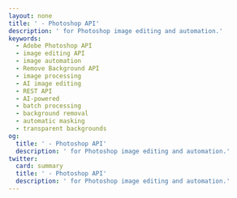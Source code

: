 ```yaml
---
layout: none
title: ' - Photoshop API'
description: ' for Photoshop image editing and automation.'
keywords:
  - Adobe Photoshop API
  - image editing API
  - image automation
  - Remove Background API
  - image processing
  - AI image editing
  - REST API
  - AI-powered
  - batch processing
  - background removal
  - automatic masking
  - transparent backgrounds
og:
  title: ' - Photoshop API'
  description: ' for Photoshop image editing and automation.'
twitter:
  card: summary
  title: ' - Photoshop API'
  description: ' for Photoshop image editing and automation.'
---
```


<RedoclyAPIBlock src="/firefly-services/docs/photoshop_depthBlur.json" width="600px" disableSidebar hideTryItPanel scrollYOffset={64} generateCodeSamples="languages: [{lang: 'curl'}]" />
